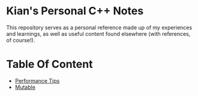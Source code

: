 # Kian's Personal C++ Notes
This repository serves as a personal reference made up of my experiences and learnings, as well as useful content found elsewhere (with references, of course!).

# Table Of Content
- [Performance Tips](https://github.com/knejadfard/cppnotes/blob/master/performance_tips.md)
- [Mutable](https://github.com/knejadfard/cppnotes/blob/master/mutable.md)
